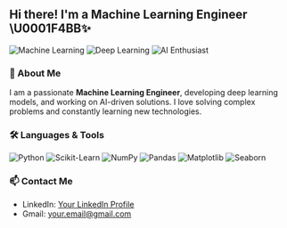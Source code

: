 ## Hi there! I'm a Machine Learning Engineer \U0001F4BB✨

![Machine Learning](https://cdn-icons-png.freepik.com/512/8618/8618875.png)
![Deep Learning](https://cdn2.vectorstock.com/i/1000x1000/37/51/deep-learning-ai-color-icon-vector-28873751.jpg)
![AI Enthusiast](https://cdn-icons-png.flaticon.com/512/4630/4630645.png)

### 🚀 About Me
I am a passionate **Machine Learning Engineer**, developing deep learning models, and working on AI-driven solutions. I love solving complex problems and constantly learning new technologies.

### 🛠️ Languages & Tools

![Python](https://img.shields.io/badge/Python-3776AB?style=for-the-badge&logo=python&logoColor=white)
![Scikit-Learn](https://img.shields.io/badge/Scikit--Learn-F7931E?style=for-the-badge&logo=scikitlearn&logoColor=white)
![NumPy](https://img.shields.io/badge/NumPy-013243?style=for-the-badge&logo=numpy&logoColor=white)
![Pandas](https://img.shields.io/badge/Pandas-150458?style=for-the-badge&logo=pandas&logoColor=white)
![Matplotlib](https://img.shields.io/badge/Matplotlib-11557C?style=for-the-badge&logo=matplotlib&logoColor=white)
![Seaborn](https://img.shields.io/badge/Seaborn-3776AB?style=for-the-badge&logo=python&logoColor=white)


### 📫 Contact Me
- LinkedIn: [Your LinkedIn Profile](https://www.linkedin.com/in/manar-mohamed-65021a284?utm_source=share&utm_campaign=share_via&utm_content=profile&utm_medium=ios_app)
- Gmail: [your.email@gmail.com](manarragaa@gmail.com)
